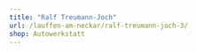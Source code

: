 ```yaml
---
title: "Ralf Treumann-Joch"
url: /lauffen-am-neckar/ralf-treumann-joch-3/
shop: Autowerkstatt
---
```


